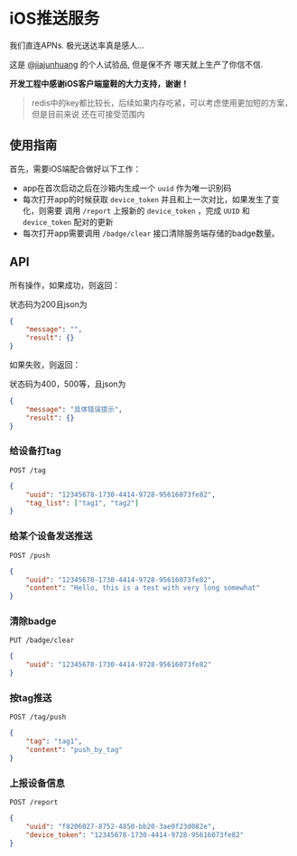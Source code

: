 # iOS推送服务

我们直连APNs. 极光送达率真是感人...

这是 [@jiajunhuang](https://github.com/jiajunhuang) 的个人试验品, 但是保不齐
哪天就上生产了你信不信.

**开发工程中感谢iOS客户端童鞋的大力支持，谢谢！**

> redis中的key都比较长，后续如果内存吃紧，可以考虑使用更加短的方案，但是目前来说
> 还在可接受范围内

## 使用指南

首先，需要iOS端配合做好以下工作：

- app在首次启动之后在沙箱内生成一个 `uuid` 作为唯一识别码
- 每次打开app的时候获取 `device_token` 并且和上一次对比，如果发生了变化，则需要
  调用 `/report` 上报新的 `device_token` ，完成 `UUID` 和 `device_token` 配对的更新
- 每次打开app需要调用 `/badge/clear` 接口清除服务端存储的badge数量。

## API

所有操作，如果成功，则返回：

状态码为200且json为

```json
{
    "message": "",
    "result": {}
}
```

如果失败，则返回：

状态码为400，500等，且json为

```json
{
    "message": "具体错误提示",
    "result": {}
}
```

### 给设备打tag

`POST /tag`

```json
{
	"uuid": "12345678-1730-4414-9728-95616073fe82",
	"tag_list": ["tag1", "tag2"]
}
```

### 给某个设备发送推送

`POST /push`

```json
{
	"uuid": "12345678-1730-4414-9728-95616073fe82",
	"content": "Hello, this is a test with very long somewhat"
}
```

### 清除badge

`PUT /badge/clear`

```json
{
	"uuid": "12345678-1730-4414-9728-95616073fe82"
}
```

### 按tag推送

`POST /tag/push`

```json
{
	"tag": "tag1",
	"content": "push_by_tag"
}
```

### 上报设备信息

`POST /report`

```json
{
	"uuid": "f8206027-8752-4850-bb20-3ae0f23d082e",
    "device_token": "12345678-1730-4414-9728-95616073fe82"
}
```
